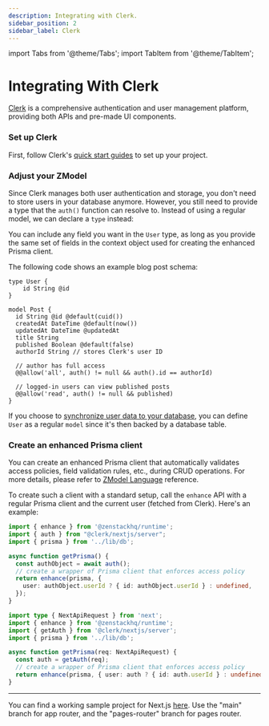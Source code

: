 ```yaml
---
description: Integrating with Clerk.
sidebar_position: 2
sidebar_label: Clerk
---
```


import Tabs from '@theme/Tabs';
import TabItem from '@theme/TabItem';

# Integrating With Clerk

[Clerk](https://clerk.com/) is a comprehensive authentication and user management platform, providing both APIs and pre-made UI components.

### Set up Clerk

First, follow Clerk's [quick start guides](https://clerk.com/docs/quickstarts/overview) to set up your project.

### Adjust your ZModel

Since Clerk manages both user authentication and storage, you don't need to store users in your database anymore. However, you still need to provide a type that the `auth()` function can resolve to. Instead of using a regular model, we can declare a `type` instead:

You can include any field you want in the `User` type, as long as you provide the same set of fields in the context object used for creating the enhanced Prisma client.

The following code shows an example blog post schema:

```zmodel
type User {
    id String @id
}

model Post {
  id String @id @default(cuid())
  createdAt DateTime @default(now())
  updatedAt DateTime @updatedAt
  title String
  published Boolean @default(false)
  authorId String // stores Clerk's user ID

  // author has full access
  @@allow('all', auth() != null && auth().id == authorId)

  // logged-in users can view published posts
  @@allow('read', auth() != null && published)
}
```

If you choose to [synchronize user data to your database](https://clerk.com/docs/users/sync-data-to-your-backend), you can define `User` as a regular `model` since it's then backed by a database table.

### Create an enhanced Prisma client

You can create an enhanced Prisma client that automatically validates access policies, field validation rules, etc., during CRUD operations. For more details, please refer to [ZModel Language](../../reference/zmodel-language) reference.

To create such a client with a standard setup, call the `enhance` API with a regular Prisma client and the current user (fetched from Clerk). Here's an example:

<Tabs>

<TabItem value="app-router" label="Next.js App Router">

```ts
import { enhance } from '@zenstackhq/runtime';
import { auth } from "@clerk/nextjs/server";
import { prisma } from '../lib/db';

async function getPrisma() {
  const authObject = await auth();
  // create a wrapper of Prisma client that enforces access policy
  return enhance(prisma, {
    user: authObject.userId ? { id: authObject.userId } : undefined,
  });
}
```

</TabItem>

<TabItem value="react" label="Next.js Pages Router">

```ts
import type { NextApiRequest } from 'next';
import { enhance } from '@zenstackhq/runtime';
import { getAuth } from '@clerk/nextjs/server';
import { prisma } from '../lib/db';

async function getPrisma(req: NextApiRequest) {
  const auth = getAuth(req);
  // create a wrapper of Prisma client that enforces access policy
  return enhance(prisma, { user: auth ? { id: auth.userId } : undefined });
}
```

</TabItem>

</Tabs>

---

You can find a working sample project for Next.js [here](https://github.com/zenstackhq/docs-tutorial-clerk). Use the "main" branch for app router, and the "pages-router" branch for pages router.
